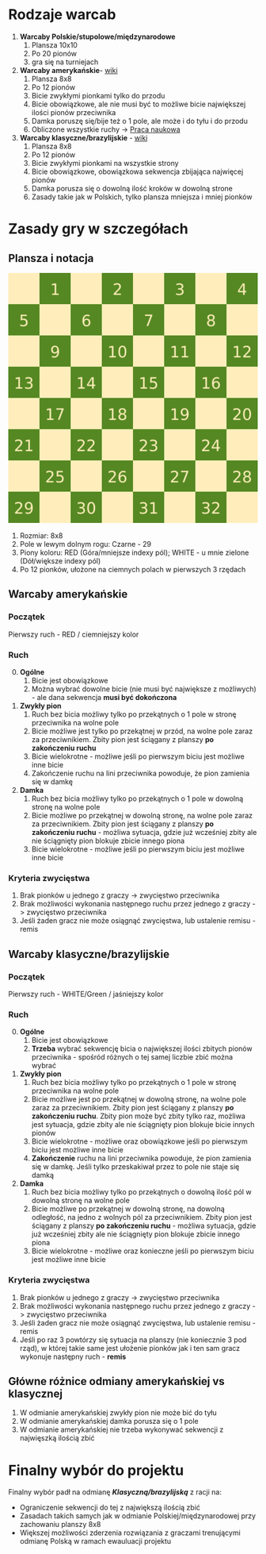 # Rodzaje warcab
1. **Warcaby Polskie/stupolowe/międzynarodowe**
    1. Plansza 10x10
    2. Po 20 pionów 
    3. gra się na turniejach
2. **Warcaby amerykańskie**- [wiki](https://en.wikipedia.org/wiki/English_draughts)
    1. Plansza 8x8
    2. Po 12 pionów
    3. Bicie zwykłymi pionkami tylko do przodu
    4. Bicie obowiązkowe, ale nie musi być to możliwe bicie największej ilości pionów przeciwnika
    5. Damka poruszę się/bije też o 1 pole, ale może i do tyłu i do przodu
    6. Obliczone wszystkie ruchy -> [Praca naukowa](http://library.msri.org/books/Book29/files/schaeffer.pdf)
3. **Warcaby klasyczne/brazylijskie** - [wiki](https://en.wikipedia.org/wiki/Brazilian_draughts)
    1. Plansza 8x8
    2. Po 12 pionów
    3. Bicie zwykłymi pionkami na wszystkie strony
    4. Bicie obowiązkowe, obowiązkowa sekwencja zbijająca najwięcej pionów
    5. Damka porusza się o dowolną ilość kroków w dowolną strone
    6. Zasady takie jak w Polskich, tylko plansza mniejsza i mniej pionków


# Zasady gry w szczegółach

## Plansza i notacja

![Notacja pól planszy](Draughts_Notation.png)

1. Rozmiar: 8x8
2. Pole w lewym dolnym rogu: Czarne - 29
3. Piony koloru: RED (Góra/mniejsze indexy pól); WHITE - u mnie zielone (Dół/większe indexy pól)
4. Po 12 pionków, ułożone na ciemnych polach w pierwszych 3 rzędach

## Warcaby amerykańskie

### Początek

Pierwszy ruch - RED / ciemniejszy kolor

### Ruch
0. **Ogólne**
    1. Bicie jest obowiązkowe
    2. Można wybrać dowolne bicie (nie musi być największe z możliwych) - ale dana sekwencja **musi być dokończona**
1. **Zwykły pion**
    1. Ruch bez bicia możliwy tylko po przekątnych o 1 pole w stronę przeciwnika na wolne pole
    2. Bicie możliwe jest tylko po przekątnej w przód, na wolne pole zaraz za przeciwnikiem. Zbity pion jest ściągany z planszy **po zakończeniu ruchu**
    3. Bicie wielokrotne - możliwe jeśli po pierwszym biciu jest możliwe inne bicie
    4. Zakończenie ruchu na lini przeciwnika powoduje, że pion zamienia się w damkę
2. **Damka**
    1. Ruch bez bicia możliwy tylko po przekątnych o 1 pole w dowolną stronę na wolne pole
    2. Bicie możliwe po przekątnej w dowolną stronę, na wolne pole zaraz za przeciwnikiem. Zbity pion jest ściągany z planszy **po zakończeniu ruchu** - możliwa sytuacja, gdzie już wcześniej zbity ale nie ściągnięty pion blokuje zbicie innego piona
    3. Bicie wielokrotne - możliwe jeśli po pierwszym biciu jest możliwe inne bicie

### Kryteria zwycięstwa
1. Brak pionków u jednego z graczy -> zwycięstwo przeciwnika
2. Brak możliwości wykonania następnego ruchu przez jednego z graczy -> zwycięstwo przeciwnika
3. Jeśli żaden gracz nie może osiągnąć zwycięstwa, lub ustalenie remisu - remis

## Warcaby klasyczne/brazylijskie

### Początek

Pierwszy ruch - WHITE/Green / jaśniejszy kolor

### Ruch
0. **Ogólne**
    1. Bicie jest obowiązkowe
    2. **Trzeba** wybrać sekwencję bicia o największej ilości zbitych pionów przeciwnika - spośród różnych o tej samej liczbie zbić można wybrać
1. **Zwykły pion**
    1. Ruch bez bicia możliwy tylko po przekątnych o 1 pole w stronę przeciwnika na wolne pole
    2. Bicie możliwe jest po przekątnej w dowolną stronę, na wolne pole zaraz za przeciwnikiem. Zbity pion jest ściągany z planszy **po zakończeniu ruchu**. Zbity pion może być zbity tylko raz, możliwa jest sytuacja, gdzie zbity ale nie ściągnięty pion blokuje bicie innych pionów
    3. Bicie wielokrotne - możliwe oraz obowiązkowe jeśli po pierwszym biciu jest możliwe inne bicie
    4. **Zakończenie** ruchu na lini przeciwnika powoduje, że pion zamienia się w damkę. Jeśli tylko przeskakiwał przez to pole nie staje się damką
2. **Damka**
    1. Ruch bez bicia możliwy tylko po przekątnych o dowolną ilość pól w dowolną stronę na wolne pole
    2. Bicie możliwe po przekątnej w dowolną stronę, na dowolną odległość, na jedno z wolnych pól za przeciwnikiem. Zbity pion jest ściągany z planszy **po zakończeniu ruchu** - możliwa sytuacja, gdzie już wcześniej zbity ale nie ściągnięty pion blokuje zbicie innego piona
    3. Bicie wielokrotne - możliwe oraz konieczne jeśli po pierwszym biciu jest możliwe inne bicie

### Kryteria zwycięstwa
1. Brak pionków u jednego z graczy -> zwycięstwo przeciwnika
2. Brak możliwości wykonania następnego ruchu przez jednego z graczy -> zwycięstwo przeciwnika
3. Jeśli żaden gracz nie może osiągnąć zwycięstwa, lub ustalenie remisu - remis
4. Jeśli po raz 3 powtórzy się sytuacja na planszy (nie koniecznie 3 pod rząd), w której takie same jest ułożenie pionków jak i ten sam gracz wykonuje następny ruch - **remis**

## Główne różnice odmiany amerykańskiej vs klasycznej
1. W odmianie amerykańskiej zwykły pion nie może bić do tyłu
2. W odmianie amerykańskiej damka porusza się o 1 pole
3. W odmianie amerykańskiej nie trzeba wykonywać sekwencji z najwięszką ilością zbić


# Finalny wybór do projektu

Finalny wybór padł na odmianę ***Klasyczną/brazylijską*** z racji na:
- Ograniczenie sekwencji do tej z największą ilością zbić
- Zasadach takich samych jak w odmianie Polskiej/międzynarodowej przy zachowaniu planszy 8x8
- Większej możliwości zderzenia rozwiązania z graczami trenującymi odmianę Polską w ramach ewauluacji projektu